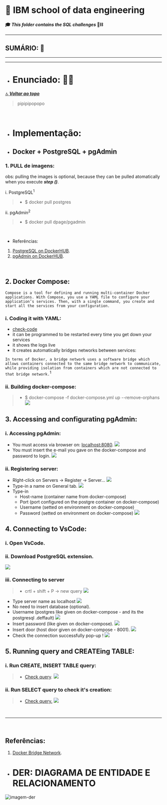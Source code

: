 # :robot: IBM school of data engineering 
#### :mortar_board: *This folder contains the SQL challenges* :game_die::chains:

***

## SUMÁRIO: :round_pushpin:

***

***

- # Enunciado: :man_teacher:
[:top: ***Voltar ao topo***](#robot-ibm-school-of-data-engineering)
> pipipipopopo

<br>

- # Implementação:
- ## Docker + PostgreSQL + pgAdmin
### 1. PULL de imagens:
obs: pulling the images is optional, because they can be pulled atomatically when you execute ***step ()***.

i. PostgreSQL<sup>1</sup>
>-  $ docker pull postgres

ii. pgAdmin<sup>2</sup>
>- $ docker pull dpage/pgadmin

<br>

- Referências:
1. [PostgreSQL on DockerHUB](https://hub.docker.com/_/postgres/).
2. [pgAdmin on DockerHUB](https://hub.docker.com/r/dpage/pgadmin4/).

<br>

## 2. Docker Compose:

``Compose is a tool for defining and running multi-container Docker applications. With Compose, you use a YAML file to configure your application’s services. Then, with a single command, you create and start all the services from your configuration.``

### i. Coding it with YAML:
- [check-code](docker-compose.yml)
- it can be programmed to be restarted every time you get down your services
- it shows the logs live
- It creates automatically bridges networks between services:

``In terms of Docker, a bridge network uses a software bridge which allows containers connected to the same bridge network to communicate, while providing isolation from containers which are not connected to that bridge network.``<sup>1</sup>

### ii. Building docker-compose:
> - $ docker-compose -f docker-compose.yml up --remove-orphans
![](./images/running-docker_compose.png)

## 3. Accessing and configurating pgAdmin:
### i. Accessing pgAdmin:
- You must access via browser on: [localhost:8080](localhost:8080).
![](./images/accessing-pgadmin.png)
- You must insert the e-mail you gave on the docker-compose and password to login.
![](./images/inside-pgadmin.png)

### ii. Registering server:
- RIght-click on Servers -> Register -> Server...
![](./images/click-to-register-server.png)
- Type-in a name on General tab.
![](./images/entering-server-name.png)
- Type-in
    - Host-name (container name from docker-compose)
    - Port (port configured on the postgre container on docker-compose)
    - Username (setted on environment on docker-compose)
    - Password (setted on environment on docker-compose)
    ![](./images/entering-connection-informations.png)

## 4. Connecting to VsCode:

### i. Open VsCode.
### ii. Download PostgreSQL extension.
![](./images/postgresql-extension.png)

### iii. Connecting to server
> - crtl + shift + P -> new query
![](./images/new-query.png)
- Type server name as localhost
![](./images/localhost-vscode.png)
- No need to insert database (optional).
- Username (postgres like given on docker-compose - and its the postgresql .deffault)
![](./images/username-query.png)
- Insert password (like given on docker-compose).
![](./images/insert-password-query.png)
- Insert door (host door given on docker-compose - 8001).
![](./images/port-query.png)
- Check the connection successfully pop-up !
![](./images/query-connection-successfully.png)

## 5. Running query and CREATEing TABLE:
### i. Run CREATE, INSERT TABLE query:
> - [Check query](./queries/disney_plus_titles-create-insert-table.sql).
![](./images/run-disney_plus_titles-create-insert-table.png)

### ii. Run SELECT query to check it's creation:
> - [Check query.](./queries/disney_plus_titles-select-table.sql)
![](./images/run-disney_plus_titles-select-table.png)




<br>

***

<br>

## Referências:
1. [Docker Bridge Network](https://docs.docker.com/network/bridge/).


- # DER: DIAGRAMA DE ENTIDADE E RELACIONAMENTO
![imagem-der](./images/der-disney.png)
